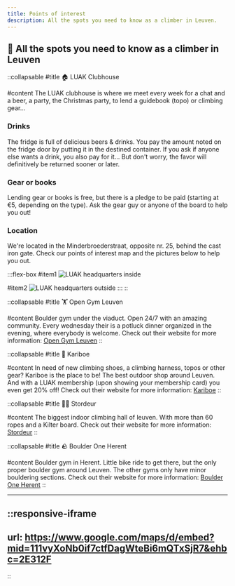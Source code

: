 ```yaml
---
title: Points of interest
description: All the spots you need to know as a climber in Leuven.
---
```


## 🧭 All the spots you need to know as a climber in Leuven

::collapsable
#title
🏠 LUAK Clubhouse

#content
The LUAK clubhouse is where we meet every week for a chat and a beer, a party, the Christmas party, to lend a guidebook (topo) or climbing gear...

### Drinks

The fridge is full of delicious beers & drinks. You pay the amount noted on the fridge door by putting it in the destined container. If you ask if anyone else wants a drink, you also pay for it... But don't worry, the favor will definitively be returned sooner or later.

### Gear or books

Lending gear or books is free, but there is a pledge to be paid (starting at €5, depending on the type). Ask the gear guy or anyone of the board to help you out!

### Location

We're located in the Minderbroederstraat, opposite nr. 25, behind the cast iron gate. Check our points of interest map and the pictures below to help you out.

  :::flex-box
  #item1
  ![LUAK headquarters inside](/luak_inside.jpg)
  
  #item2
  ![LUAK headquarters outside](/luak_outside.jpg)
  :::
::

::collapsable
#title
🏋️ Open Gym Leuven

#content
Boulder gym under the viaduct. Open 24/7 with an amazing community. Every wednesday their is a potluck dinner organized in the evening, where everybody is welcome. Check out their website for more information: [Open Gym Leuven](https://www.opengym.be/)
::

::collapsable
#title
🦌 Kariboe

#content
In need of new climbing shoes, a climbing harness, topos or other gear? Kariboe is the place to be! The best outdoor shop around Leuven. And with a LUAK membership (upon showing your membership card) you even get 20% off! Check out their website for more information: [Kariboe](https://www.kariboe.be/)
::

::collapsable
#title
🧗‍♂️ Stordeur

#content
The biggest indoor climbing hall of leuven. With more than 60 ropes and a Kilter board. Check out their website for more information: [Stordeur](https://destordeur.be/)
::

::collapsable
#title
🪨 Boulder One Herent

#content
Boulder gym in Herent. Little bike ride to get there, but the only proper boulder gym around Leuven. The other gyms only have minor bouldering sections. Check out their website for more information: [Boulder One Herent](https://www.boulder.one/)
::

---

::responsive-iframe
---
url: https://www.google.com/maps/d/embed?mid=111vyXoNb0if7ctfDagWteBi6mQTxSjR7&ehbc=2E312F
---
::

